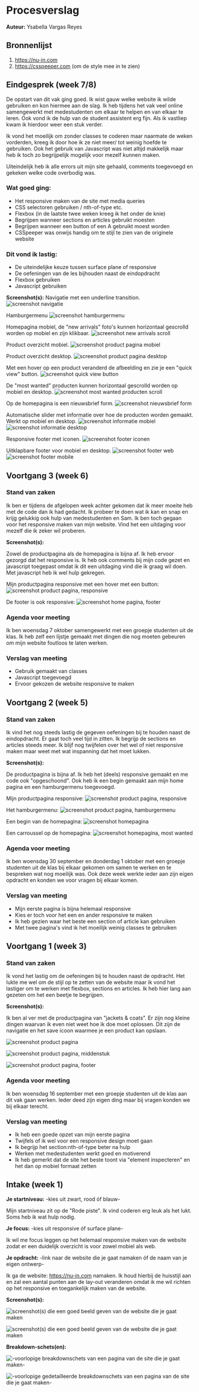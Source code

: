 # Procesverslag
**Auteur:** Ysabella Vargas Reyes

## Bronnenlijst
1. https://nu-in.com
2. https://csspeeper.com (om de style mee in te zien)

## Eindgesprek (week 7/8)

De opstart van dit vak ging goed. Ik wist gauw welke website ik wilde gebruiken en kon hiermee aan de slag. Ik heb tijdens het vak veel online samengewerkt met medestudenten om elkaar te helpen en van elkaar te leren. Ook vond ik de hulp van de student assistent erg fijn. Als ik vastliep kwam ik hierdoor weer een stuk verder.

Ik vond het moeilijk om zonder classes te coderen maar naarmate de weken vorderden, kreeg ik door hoe ik ze niet meer/ tot weinig hoefde te gebruiken. Ook het gebruik van Javascript was niet altijd makkelijk maar heb ik toch zo begrijpelijk mogelijk voor mezelf kunnen maken.

Uiteindelijk heb ik alle errors uit mijn site gehaald, comments toegevoegd en gekeken welke code overbodig was.

### Wat goed ging:
- Het responsive maken van de site met media queries
- CSS selectoren gebruiken / nth-of-type etc.
- Flexbox (in de laatste twee weken kreeg ik het onder de knie)
- Begrijpen wanneer sections en articles gebruikt moesten
- Begrijpen wanneer een button of een A gebruikt moest worden
- CSSpeeper was onwijs handig om te stijl te zien van de originele website

### Dit vond ik lastig:
- De uiteindelijke keuze tussen surface plane of responsive
- De oefeningen van de les bijhouden naast de eindopdracht
- Flexbox gebruiken
- Javascript gebruiken

**Screenshot(s):**
Navigatie met een underline transition.
![screenshot navigatie](images/readme/week7/8.navigatie.png)

Hamburgermenu
![screenshot hamburgermenu](images/readme/week7/8.hamburgermenu.png)

Homepagina mobiel, de "new arrivals" foto's kunnen horizontaal gescrolld worden op mobiel en zijn klikbaar.
![screenshot new arrivals scroll](images/readme/week7/8.informatie.mobiel.png)

Product overzicht mobiel.
![screenshot product pagina mobiel](images/readme/week7/8.producten.mobiel.png)

Product overzicht desktop.
![screenshot product pagina desktop](images/readme/week7/8.producten.web.png)

Met een hover op een product veranderd de afbeelding en zie je een "quick view" button.
![screenshot quick view button](images/readme/week7/8.product.hover.png)

De "most wanted" producten kunnen horizontaal gescrolld worden op mobiel en desktop.
![screenshot most wanted producten scroll](images/readme/week7/8.mostwanted.scroll.png)

Op de homepagina is een nieuwsbrief form.
![screenshot nieuwsbrief form](images/readme/week7/8.newsletter.png)

Automatische slider met informatie over hoe de producten worden gemaakt. Werkt op mobiel en desktop.
![screenshot informatie mobiel](images/readme/week7/8.mobiel.home.png)
![screenshot informatie desktop](images/readme/week7/8.informatie.png)

Responsive footer met iconen.
![screenshot footer iconen](images/readme/week7/8.footer.redirect.png)

Uitklapbare footer voor mobiel en desktop.
![screenshot footer web](images/readme/week7/8.footer.web.png)
![screenshot footer mobile](images/readme/week7/8.footer.png)

## Voortgang 3 (week 6)

### Stand van zaken

Ik ben er tijdens de afgelopen week achter gekomen dat ik meer moeite heb met de code dan ik had gedacht. Ik probeer te doen wat ik kan en snap en krijg gelukkig ook hulp van medestudenten en Sam. Ik ben toch gegaan voor het responsive maken van mijn website. Vind het een uitdaging voor mezelf die ik zeker wil proberen.

**Screenshot(s):**

Zowel de productpagina als de homepagina is bijna af. Ik heb ervoor gezorgd dat het responsive is. Ik heb ook comments bij mijn code gezet en javascript toegepast omdat ik dit een uitdaging vind die ik graag wil doen. Met javascript heb ik wel hulp gekregen.

Mijn productpagina responsive met een hover met een button:
![screenshot product pagina, responsive](images/readme/week6.voortgang1.png)

De footer is ook responsive:
![screenshot home pagina, footer](images/readme/week6.voortgang2.png)

### Agenda voor meeting

Ik ben woensdag 7 oktober samengewerkt met een groepje studenten uit de klas. Ik heb zelf een lijstje gemaakt met dingen die nog moeten gebeuren om mijn website foutloos te laten werken.

### Verslag van meeting

- Gebruik gemaakt van classes
- Javascript toegevoegd
- Ervoor gekozen de website responsive te maken

## Voortgang 2 (week 5)

### Stand van zaken

Ik vind het nog steeds lastig de gegeven oefeningen bij te houden naast de eindopdracht. Er gaat toch veel tijd in zitten. Ik begrijp de sections en articles steeds meer. Ik blijf nog twijfelen over het wel of niet responsive maken maar weet met wat inspanning dat het moet lukken.

**Screenshot(s):**

De productpagina is bijna af. Ik heb het (deels) responsive gemaakt en me code ook "opgeschoond". Ook heb ik een begin gemaakt aan mijn home pagina en een hamburgermenu toegevoegd.

Mijn productpagina responsive:
![screenshot product pagina, responsive](images/readme/week2.voortgang1.png)

Het hamburgermenu:
![screenshot product pagina, hamburgermenu](images/readme/week2.voortgang2.png)

Een begin van de homepagina:
![screenshot homepagina](images/readme/week2.voortgang3.png)

Een carroussel op de homepagina:
![screenshot homepagina, most wanted](images/readme/week2.voortgang4.png)


### Agenda voor meeting

Ik ben woensdag 30 september en donderdag 1 oktober met een groepje studenten uit de klas bij elkaar gekomen om samen te werken en te bespreken wat nog moeilijk was. Ook deze week werkte ieder aan zijn eigen opdracht en konden we voor vragen bij elkaar komen.

### Verslag van meeting

- Mijn eerste pagina is bijna helemaal responsive
- Kies er toch voor het een en ander responsive te maken
- Ik heb gezien waar het beste een section of article kan gebruiken
- Met twee pagina's vind ik het moeilijk weinig classes te gebruiken


## Voortgang 1 (week 3)

### Stand van zaken

Ik vond het lastig om de oefeningen bij te houden naast de opdracht. Het lukte me wel om de stijl op te zetten van de website maar ik vond het lastiger om te werken met flexbox, sections en articles. Ik heb hier lang aan gezeten om het een beetje te begrijpen.

**Screenshot(s):**

Ik ben al ver met de productpagina van "jackets & coats". Er zijn nog kleine dingen waarvan ik even niet weet hoe ik doe moet oplossen. Dit zijn de navigatie en het save icoon waarmee je een product kan opslaan.

![screenshot product pagina](images/readme/week1.voortgang1.png)

![screenshot product pagina, middenstuk](images/readme/week1.voortgang2.png)

![screenshot product pagina, footer](images/readme/week1.voortgang3.png)


### Agenda voor meeting

Ik ben woensdag 16 september met een groepje studenten uit de klas aan dit vak gaan werken. Ieder deed zijn eigen ding maar bij vragen konden we bij elkaar terecht.

### Verslag van meeting

- Ik heb een goede opzet van mijn eerste pagina
- Twijfels of ik wel voor een responsive design moet gaan
- Ik begrijp het section:nth-of-type beter na hulp
- Werken met medestudenten werkt goed en motiverend
- Ik heb gemerkt dat de site het beste toont via "element inspecteren" en het dan op mobiel formaat zetten


## Intake (week 1)

**Je startniveau:** -kies uit zwart, rood óf blauw-

Mijn startniveau zit op de "Rode piste". Ik vind coderen erg leuk als het lukt. Soms heb ik wat hulp nodig.

**Je focus:** -kies uit responsive óf surface plane-

Ik wil me focus leggen op het helemaal responsive maken van de website zodat er een duidelijk overzicht is voor zowel mobiel als web.

**Je opdracht:** -link naar de website die je gaat namaken óf de naam van je eigen ontwerp-

Ik ga de website: https://nu-in.com namaken. Ik houd hierbij de huisstijl aan en zal een aantal punten aan de lay-out veranderen omdat ik me wil richten op het responsive en toegankelijk maken van de website.

**Screenshot(s):**

![screenshot(s) die een goed beeld geven van de website die je gaat maken](images/readme/product_page_nu-in.png)

![screenshot(s) die een goed beeld geven van de website die je gaat maken](images/readme/sustainable_page_nu-in.png)

**Breakdown-schets(en):**

![-voorlopige breakdownschets van een pagina van de site die je gaat maken-](images/readme/breakdown-schets1.png)

![-voorlopige gedetailleerde breakdownschets van een pagina van de site die je gaat maken-](images/readme/breakdown-schets2.png)
